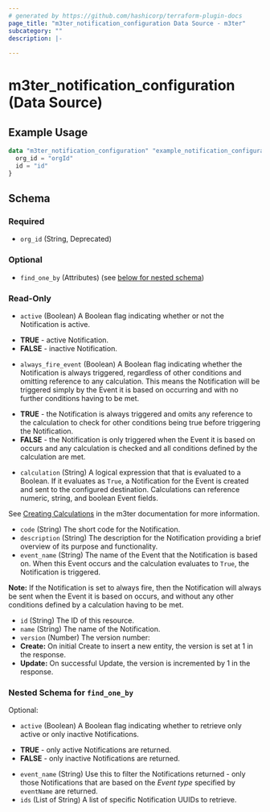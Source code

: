 ```yaml
---
# generated by https://github.com/hashicorp/terraform-plugin-docs
page_title: "m3ter_notification_configuration Data Source - m3ter"
subcategory: ""
description: |-
  
---
```


# m3ter_notification_configuration (Data Source)



## Example Usage

```terraform
data "m3ter_notification_configuration" "example_notification_configuration" {
  org_id = "orgId"
  id = "id"
}
```

<!-- schema generated by tfplugindocs -->
## Schema

### Required

- `org_id` (String, Deprecated)

### Optional

- `find_one_by` (Attributes) (see [below for nested schema](#nestedatt--find_one_by))

### Read-Only

- `active` (Boolean) A Boolean flag indicating whether or not the Notification is active.

* **TRUE** - active Notification. 
* **FALSE** - inactive Notification.
- `always_fire_event` (Boolean) A Boolean flag indicating whether the Notification is always triggered, regardless of other conditions and omitting reference to any calculation. This means the Notification will be triggered simply by the Event it is based on occurring and with no further conditions having to be met.
 
*  **TRUE** - the Notification is always triggered and omits any reference to the calculation to check for other conditions being true before triggering the Notification.
*  **FALSE** - the Notification is only triggered when the Event it is based on occurs and any calculation is checked and all conditions defined by the calculation are met.
- `calculation` (String) A logical expression that that is evaluated to a Boolean. If it evaluates as `True`, a Notification for the Event is created and sent to the configured destination. 
Calculations can reference numeric, string, and boolean Event fields.  

See [Creating Calculations](https://www.m3ter.com/docs/guides/utilizing-events-and-notifications/key-concepts-and-relationships#creating-calculations) in the m3ter documentation for more information.
- `code` (String) The short code for the Notification.
- `description` (String) The description for the Notification providing a brief overview of its purpose and functionality.
- `event_name` (String) The name of the Event that the Notification is based on. When this Event occurs and the calculation evaluates to `True`, the Notification is triggered.

**Note:** If the Notification is set to always fire, then the Notification will always be sent when the Event it is based on occurs, and without any other conditions defined by a calculation having to be met.
- `id` (String) The ID of this resource.
- `name` (String) The name of the Notification.
- `version` (Number) The version number:
- **Create:** On initial Create to insert a new entity, the version is set at 1 in the response.
- **Update:** On successful Update, the version is incremented by 1 in the response.

<a id="nestedatt--find_one_by"></a>
### Nested Schema for `find_one_by`

Optional:

- `active` (Boolean) A Boolean flag indicating whether to retrieve only active or only inactive Notifications.

* **TRUE** - only active Notifications are returned. 
* **FALSE** - only inactive Notifications are returned.
- `event_name` (String) Use this to filter the Notifications returned - only those Notifications that are based on the *Event type* specified by `eventName` are returned.
- `ids` (List of String) A list of specific Notification UUIDs to retrieve.
